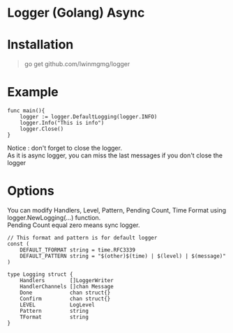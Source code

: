 # Logger (Golang) Async

# Installation
> go get github.com/lwinmgmg/logger

# Example
```
func main(){
    logger := logger.DefaultLogging(logger.INFO)
    logger.Info("This is info")
    logger.Close()
}
```
Notice : don't forget to close the logger.<br>As it is async logger, you can miss the last messages if you don't close the logger

# Options
You can modify Handlers, Level, Pattern, Pending Count, Time Format using logger.NewLogging(...) function.<br>
Pending Count equal zero means sync logger.
```
// This format and pattern is for default logger
const (
	DEFAULT_TFORMAT string = time.RFC3339
	DEFAULT_PATTERN string = "$(other)$(time) | $(level) | $(message)"
)

type Logging struct {
	Handlers        []LoggerWriter
	HandlerChannels []chan Message
	Done            chan struct{}
	Confirm         chan struct{}
	LEVEL           LogLevel
	Pattern         string
	TFormat         string
}
```

